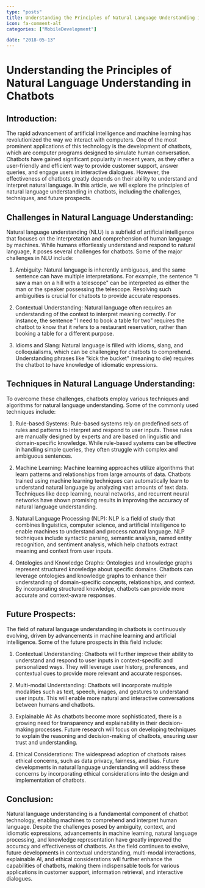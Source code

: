 ```yaml
---
type: "posts"
title: Understanding the Principles of Natural Language Understanding in Chatbots
icon: fa-comment-alt
categories: ["MobileDevelopment"]

date: "2018-05-13"
---
```




# Understanding the Principles of Natural Language Understanding in Chatbots

## Introduction:

The rapid advancement of artificial intelligence and machine learning has revolutionized the way we interact with computers. One of the most prominent applications of this technology is the development of chatbots, which are computer programs designed to simulate human conversation. Chatbots have gained significant popularity in recent years, as they offer a user-friendly and efficient way to provide customer support, answer queries, and engage users in interactive dialogues. However, the effectiveness of chatbots greatly depends on their ability to understand and interpret natural language. In this article, we will explore the principles of natural language understanding in chatbots, including the challenges, techniques, and future prospects.

## Challenges in Natural Language Understanding:

Natural language understanding (NLU) is a subfield of artificial intelligence that focuses on the interpretation and comprehension of human language by machines. While humans effortlessly understand and respond to natural language, it poses several challenges for chatbots. Some of the major challenges in NLU include:

1. Ambiguity: Natural language is inherently ambiguous, and the same sentence can have multiple interpretations. For example, the sentence "I saw a man on a hill with a telescope" can be interpreted as either the man or the speaker possessing the telescope. Resolving such ambiguities is crucial for chatbots to provide accurate responses.

2. Contextual Understanding: Natural language often requires an understanding of the context to interpret meaning correctly. For instance, the sentence "I need to book a table for two" requires the chatbot to know that it refers to a restaurant reservation, rather than booking a table for a different purpose.

3. Idioms and Slang: Natural language is filled with idioms, slang, and colloquialisms, which can be challenging for chatbots to comprehend. Understanding phrases like "kick the bucket" (meaning to die) requires the chatbot to have knowledge of idiomatic expressions.

## Techniques in Natural Language Understanding:

To overcome these challenges, chatbots employ various techniques and algorithms for natural language understanding. Some of the commonly used techniques include:

1. Rule-based Systems: Rule-based systems rely on predefined sets of rules and patterns to interpret and respond to user inputs. These rules are manually designed by experts and are based on linguistic and domain-specific knowledge. While rule-based systems can be effective in handling simple queries, they often struggle with complex and ambiguous sentences.

2. Machine Learning: Machine learning approaches utilize algorithms that learn patterns and relationships from large amounts of data. Chatbots trained using machine learning techniques can automatically learn to understand natural language by analyzing vast amounts of text data. Techniques like deep learning, neural networks, and recurrent neural networks have shown promising results in improving the accuracy of natural language understanding.

3. Natural Language Processing (NLP): NLP is a field of study that combines linguistics, computer science, and artificial intelligence to enable machines to understand and process natural language. NLP techniques include syntactic parsing, semantic analysis, named entity recognition, and sentiment analysis, which help chatbots extract meaning and context from user inputs.

4. Ontologies and Knowledge Graphs: Ontologies and knowledge graphs represent structured knowledge about specific domains. Chatbots can leverage ontologies and knowledge graphs to enhance their understanding of domain-specific concepts, relationships, and context. By incorporating structured knowledge, chatbots can provide more accurate and context-aware responses.

## Future Prospects:

The field of natural language understanding in chatbots is continuously evolving, driven by advancements in machine learning and artificial intelligence. Some of the future prospects in this field include:

1. Contextual Understanding: Chatbots will further improve their ability to understand and respond to user inputs in context-specific and personalized ways. They will leverage user history, preferences, and contextual cues to provide more relevant and accurate responses.

2. Multi-modal Understanding: Chatbots will incorporate multiple modalities such as text, speech, images, and gestures to understand user inputs. This will enable more natural and interactive conversations between humans and chatbots.

3. Explainable AI: As chatbots become more sophisticated, there is a growing need for transparency and explainability in their decision-making processes. Future research will focus on developing techniques to explain the reasoning and decision-making of chatbots, ensuring user trust and understanding.

4. Ethical Considerations: The widespread adoption of chatbots raises ethical concerns, such as data privacy, fairness, and bias. Future developments in natural language understanding will address these concerns by incorporating ethical considerations into the design and implementation of chatbots.

## Conclusion:

Natural language understanding is a fundamental component of chatbot technology, enabling machines to comprehend and interpret human language. Despite the challenges posed by ambiguity, context, and idiomatic expressions, advancements in machine learning, natural language processing, and knowledge representation have greatly improved the accuracy and effectiveness of chatbots. As the field continues to evolve, future developments in contextual understanding, multi-modal interactions, explainable AI, and ethical considerations will further enhance the capabilities of chatbots, making them indispensable tools for various applications in customer support, information retrieval, and interactive dialogues.